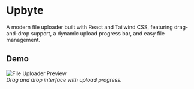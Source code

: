 # Upbyte

A modern file uploader built with React and Tailwind CSS, featuring drag-and-drop support, a dynamic upload progress bar, and easy file management.

## Demo
![File Uploader Preview](https://cdn.discordapp.com/attachments/1010435549045198880/1327656175013199872/7B36B481-17B6-4D23-AA4D-3795FAAF2167.png?ex=6783dbaa&is=67828a2a&hm=135d85bf74ab51f07c1656e3bb339160402627cfad8221bbf176e3622cbbdf90&)  
*Drag and drop interface with upload progress.*
